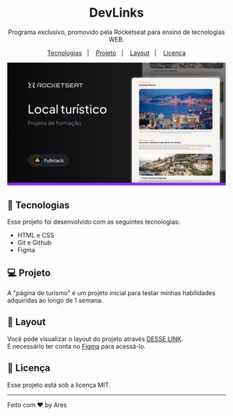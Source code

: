 <h1 align="center">DevLinks</h1>

<p align="center">
  Programa exclusivo, promovido pela Rocketseat para ensino de tecnologias WEB.
</p>

<p align="center">
  <a href="#-tecnologias">Tecnologias</a>&nbsp;&nbsp;&nbsp;|&nbsp;&nbsp;&nbsp;
  <a href="#-projeto">Projeto</a>&nbsp;&nbsp;&nbsp;|&nbsp;&nbsp;&nbsp;
  <a href="#-layout">Layout</a>&nbsp;&nbsp;&nbsp;|&nbsp;&nbsp;&nbsp;
  <a href="#memo-licença">Licença</a>
</p>

<p align="center">
  <img alt="License" src="assets/Cover.jpg"
</p>

<br>


## 🚀 Tecnologias

Esse projeto foi desenvolvido com as seguintes tecnologias:

- HTML e CSS   
- Git e Github  
- Figma  

## 💻 Projeto

A "página de turismo" é um projeto inicial para testar minhas habilidades adquiridas ao longo de 1 semana.

## 🎨 Layout

Você pode visualizar o layout do projeto através [DESSE LINK](https://www.figma.com/design/2moWw9HqUHgcYjsw1JIRpx/Local-Tur%C3%ADstico--Community-?node-id=915-685&t=vgynsd9RKf74HFu8-1).  
É necessário ter conta no [Figma](https://figma.com) para acessá-lo.

## :memo: Licença

Esse projeto está sob a licença MIT.

---

Feito com ♥ by Ares
